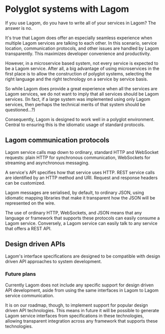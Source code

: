 # Polyglot systems with Lagom

If you use Lagom, do you have to write all of your services in Lagom? The answer is no.

It's true that Lagom does offer an especially seamless experience when multiple Lagom services are talking to each other. In this scenario, service location, communication protocols, and other issues are handled by Lagom transparently. This maximizes developer convenience and productivity.

However, in a microservice based system, not every service is expected to be a Lagom service.  After all, a big advantage of using microservices in the first place is to allow the construction of polyglot systems, selecting the right language and the right technology on a service by service basis.

So while Lagom does provide a great experience when all the services are Lagom services, we do not want to imply that all services should be Lagom services. (In fact, if a large system was implemented using only Lagom services, then perhaps the technical merits of that system should be questioned...?)

Consequently, Lagom is designed to work well in a polyglot environment. Central to ensuring this is the idiomatic usage of standard protocols.

## Lagom communication protocols

Lagom service calls map down to ordinary, standard HTTP and WebSocket requests: plain HTTP for synchronous communication, WebSockets for streaming and asynchronous messaging.

A service's API specifies how that service uses HTTP. REST service calls are identified by an HTTP method and URI. Request and response headers can be customized.

Lagom messages are serialised, by default, to ordinary JSON, using idiomatic mapping libraries that make it transparent how the JSON will be represented on the wire.

The use of ordinary HTTP, WebSockets, and JSON means that any language or framework that supports these protocols can easily consume a Lagom service.  Conversely, a Lagom service can easily talk to any service that offers a REST API.

## Design driven APIs

Lagom's interface specifications are designed to be compatible with design driven API approaches to system development.

### Future plans

Currently Lagom does not include any specific support for design driven API development, aside from using the same interfaces in Lagom to Lagom service communication.

It is on our roadmap, though, to implement support for popular design driven API technologies.  This means in future it will be possible to generate Lagom service interfaces from specifications in these technologies, allowing transparent integration across any framework that supports these technologies.
